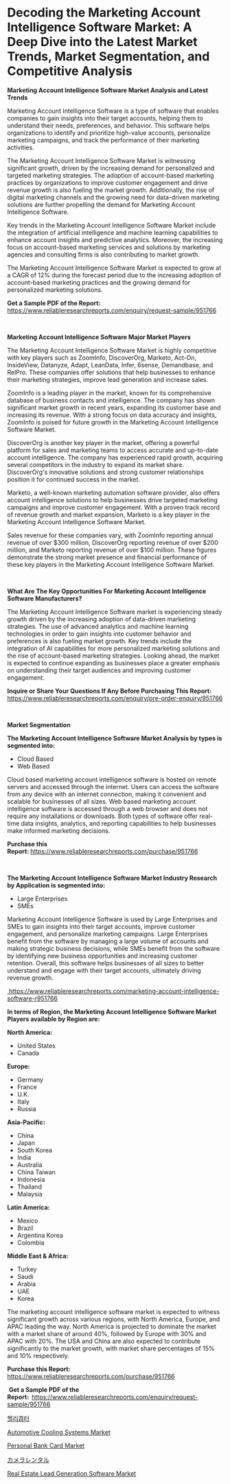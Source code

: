 <p><h1>Decoding the Marketing Account Intelligence Software Market: A Deep Dive into the Latest Market Trends, Market Segmentation, and Competitive Analysis</h1></p><p><strong>Marketing Account Intelligence Software Market Analysis and Latest Trends</strong></p>
<p><p>Marketing Account Intelligence Software is a type of software that enables companies to gain insights into their target accounts, helping them to understand their needs, preferences, and behavior. This software helps organizations to identify and prioritize high-value accounts, personalize marketing campaigns, and track the performance of their marketing activities.</p><p>The Marketing Account Intelligence Software Market is witnessing significant growth, driven by the increasing demand for personalized and targeted marketing strategies. The adoption of account-based marketing practices by organizations to improve customer engagement and drive revenue growth is also fueling the market growth. Additionally, the rise of digital marketing channels and the growing need for data-driven marketing solutions are further propelling the demand for Marketing Account Intelligence Software.</p><p>Key trends in the Marketing Account Intelligence Software Market include the integration of artificial intelligence and machine learning capabilities to enhance account insights and predictive analytics. Moreover, the increasing focus on account-based marketing services and solutions by marketing agencies and consulting firms is also contributing to market growth.</p><p>The Marketing Account Intelligence Software Market is expected to grow at a CAGR of 12% during the forecast period due to the increasing adoption of account-based marketing practices and the growing demand for personalized marketing solutions.</p></p>
<p><strong>Get a Sample PDF of the Report:&nbsp;</strong> <a href="https://www.reliableresearchreports.com/enquiry/request-sample/951766">https://www.reliableresearchreports.com/enquiry/request-sample/951766</a></p>
<p>&nbsp;</p>
<p><strong>Marketing Account Intelligence Software Major Market Players</strong></p>
<p><p>The Marketing Account Intelligence Software Market is highly competitive with key players such as ZoomInfo, DiscoverOrg, Marketo, Act-On, InsideView, Datanyze, Adapt, LeanData, Infer, 6sense, Demandbase, and RelPro. These companies offer solutions that help businesses to enhance their marketing strategies, improve lead generation and increase sales.</p><p>ZoomInfo is a leading player in the market, known for its comprehensive database of business contacts and intelligence. The company has shown significant market growth in recent years, expanding its customer base and increasing its revenue. With a strong focus on data accuracy and insights, ZoomInfo is poised for future growth in the Marketing Account Intelligence Software Market.</p><p>DiscoverOrg is another key player in the market, offering a powerful platform for sales and marketing teams to access accurate and up-to-date account intelligence. The company has experienced rapid growth, acquiring several competitors in the industry to expand its market share. DiscoverOrg's innovative solutions and strong customer relationships position it for continued success in the market.</p><p>Marketo, a well-known marketing automation software provider, also offers account intelligence solutions to help businesses drive targeted marketing campaigns and improve customer engagement. With a proven track record of revenue growth and market expansion, Marketo is a key player in the Marketing Account Intelligence Software Market.</p><p>Sales revenue for these companies vary, with ZoomInfo reporting annual revenue of over $300 million, DiscoverOrg reporting revenue of over $200 million, and Marketo reporting revenue of over $100 million. These figures demonstrate the strong market presence and financial performance of these key players in the Marketing Account Intelligence Software Market.</p></p>
<p>&nbsp;</p>
<p><strong>What Are The Key Opportunities For Marketing Account Intelligence Software Manufacturers?</strong></p>
<p><p>The Marketing Account Intelligence Software market is experiencing steady growth driven by the increasing adoption of data-driven marketing strategies. The use of advanced analytics and machine learning technologies in order to gain insights into customer behavior and preferences is also fueling market growth. Key trends include the integration of AI capabilities for more personalized marketing solutions and the rise of account-based marketing strategies. Looking ahead, the market is expected to continue expanding as businesses place a greater emphasis on understanding their target audiences and improving customer engagement.</p></p>
<p><strong>Inquire or Share Your Questions If Any Before Purchasing This Report:</strong> <a href="https://www.reliableresearchreports.com/enquiry/pre-order-enquiry/951766">https://www.reliableresearchreports.com/enquiry/pre-order-enquiry/951766</a></p>
<p>&nbsp;</p>
<p><strong>Market Segmentation</strong></p>
<p><strong>The Marketing Account Intelligence Software Market Analysis by types is segmented into:</strong></p>
<p><ul><li>Cloud Based</li><li>Web Based</li></ul></p>
<p><p>Cloud based marketing account intelligence software is hosted on remote servers and accessed through the internet. Users can access the software from any device with an internet connection, making it convenient and scalable for businesses of all sizes. Web based marketing account intelligence software is accessed through a web browser and does not require any installations or downloads. Both types of software offer real-time data insights, analytics, and reporting capabilities to help businesses make informed marketing decisions.</p></p>
<p><strong>Purchase this Report:&nbsp;</strong><a href="https://www.reliableresearchreports.com/purchase/951766">https://www.reliableresearchreports.com/purchase/951766</a></p>
<p>&nbsp;</p>
<p><strong>The Marketing Account Intelligence Software Market Industry Research by Application is segmented into:</strong></p>
<p><ul><li>Large Enterprises</li><li>SMEs</li></ul></p>
<p><p>Marketing Account Intelligence Software is used by Large Enterprises and SMEs to gain insights into their target accounts, improve customer engagement, and personalize marketing campaigns. Large Enterprises benefit from the software by managing a large volume of accounts and making strategic business decisions, while SMEs benefit from the software by identifying new business opportunities and increasing customer retention. Overall, this software helps businesses of all sizes to better understand and engage with their target accounts, ultimately driving revenue growth.</p></p>
<p><a href="https://www.reliableresearchreports.com/marketing-account-intelligence-software-r951766">&nbsp;https://www.reliableresearchreports.com/marketing-account-intelligence-software-r951766</a></p>
<p><strong>In terms of Region, the Marketing Account Intelligence Software Market Players available by Region are:</strong></p>
<p>
    <p> <strong> North America: </strong>
        <ul>
            <li>United States</li>
            <li>Canada</li>
        </ul>
        </p> 
    <p> <strong> Europe: </strong>
        <ul>
            <li>Germany</li>
            <li>France</li>
            <li>U.K.</li>
            <li>Italy</li>
            <li>Russia</li>
        </ul>
        </p> 
    <p> <strong> Asia-Pacific: </strong>
        <ul>
            <li>China</li>
            <li>Japan</li>
            <li>South Korea</li>
            <li>India</li>
            <li>Australia</li>
            <li>China Taiwan</li>
            <li>Indonesia</li>
            <li>Thailand</li>
            <li>Malaysia</li>
        </ul>
        </p> 
    <p> <strong> Latin America: </strong>
        <ul>
            <li>Mexico</li>
            <li>Brazil</li>
            <li>Argentina Korea</li>
            <li>Colombia</li>
        </ul>
        </p> 
    <p> <strong> Middle East & Africa: </strong>
        <ul>
            <li>Turkey</li>
            <li>Saudi</li>
            <li>Arabia</li>
            <li>UAE</li>
            <li>Korea</li>
        </ul>
    </p>
    </p>
<p><p>The marketing account intelligence software market is expected to witness significant growth across various regions, with North America, Europe, and APAC leading the way. North America is projected to dominate the market with a market share of around 40%, followed by Europe with 30% and APAC with 20%. The USA and China are also expected to contribute significantly to the market growth, with market share percentages of 15% and 10% respectively.</p></p>
<p><strong>Purchase this Report: </strong><a href="https://www.reliableresearchreports.com/purchase/951766">https://www.reliableresearchreports.com/purchase/951766</a></p>
<p>&nbsp;<strong>Get a Sample PDF of the Report:&nbsp;&nbsp;</strong><a href="https://www.reliableresearchreports.com/enquiry/request-sample/951766">https://www.reliableresearchreports.com/enquiry/request-sample/951766</a></p>
<p><strong></strong></p>
<p><p><a href="https://github.com/sougarounis/Market-Research-Report-List-3/blob/main/136940151408.md">헬리콥터</a></p><p><a href="https://www.linkedin.com/pulse/automotive-cooling-systems-market-research-report-unlocks-analysis-c4vlc?trackingId=flpJObN0z4PM%2FPrNmr3P6g%3D%3D">Automotive Cooling Systems Market</a></p><p><a href="https://www.linkedin.com/pulse/decoding-personal-bank-card-market-metrics-share-trends-growth-wmw8e?trackingId=AkKDaY7jkcIWop9YJnAaWw%3D%3D">Personal Bank Card Market</a></p><p><a href="https://github.com/oqoeusbvpadwjs08/Market-Research-Report-List-2/blob/main/938670554470.md">カメラレンタル</a></p><p><a href="https://github.com/RichRobinson5/Market-Research-Report-List-5/blob/main/real-estate-lead-generation-software-market.md">Real Estate Lead Generation Software Market</a></p></p>